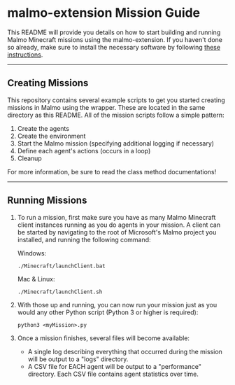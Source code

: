# **malmo-extension Mission Guide** #

This README will provide you details on how to start building and running Malmo Minecraft missions using the malmo-extension. If you haven't done so already, make sure to install the necessary software by following [these instructions](https://github.com/NateRex/malmo-extension#malmo-extension).

____

## **Creating Missions** ##

This repository contains several example scripts to get you started creating missions in Malmo using the wrapper. These are located in the same directory as this README. All of the mission scripts follow a simple pattern:

1. Create the agents
2. Create the environment
3. Start the Malmo mission (specifying additional logging if necessary)
4. Define each agent's actions (occurs in a loop)
5. Cleanup

For more information, be sure to read the class method documentations!

____

## **Running Missions** ##

1. To run a mission, first make sure you have as many Malmo Minecraft client instances running as you do agents in your mission. A client can be started by navigating to the root of Microsoft's Malmo project you installed, and running the following command:

    Windows:
    ```
    ./Minecraft/launchClient.bat
    ```

    Mac & Linux:
    ```
    ./Minecraft/launchClient.sh
    ```

2. With those up and running, you can now run your mission just as you would any other Python script (Python 3 or higher is required):

    ```
    python3 <myMission>.py
    ```

3. Once a mission finishes, several files will become available:
    - A single log describing everything that occurred during the mission will be output to a "logs" directory.
    - A CSV file for EACH agent will be output to a "performance" directory. Each CSV file contains agent statistics over time.
